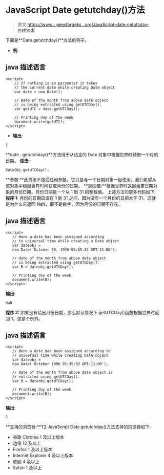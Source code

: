 # JavaScript Date getutchday()方法

> 原文:[https://www . geesforgeks . org/JavaScript-date-getutcday-method/](https://www.geeksforgeeks.org/javascript-date-getutcday-method/)

下面是**Date getutchday()**方法的例子。

*   **例:**

## java 描述语言

```
<script>
    // If nothing is in parameter it takes
    // the current date while creating Date object
    var date = new Date();

    // Date of the month from above date object
    // is being extracted using getUTCDay().
    var getUTC = date.getUTCDay();

    // Printing day of the week
    document.write(getUTC);
</script>
```

*   **输出:**

```
1
```

**date . getutchday()**方法用于从给定的 Date 对象中根据世界时获取一个月的日期。
**语法:**

```
DateObj.getUTCDay();
```

**参数:**此方法不接受任何参数。它只是与一个日期对象一起使用，我们希望从该对象中根据世界时间获取月份的日期。
**返回值:**根据世界时返回给定日期对象的月份日期。月份日期是一个从 1 到 31 的整数值。
上述方法的更多代码如下:
**程序 1:** 月份的日期应该在 1 到 31 之间，因为没有一个月份的日期大于 31，这就是为什么它返回 NaN，即不是数字，因为月份的日期不存在。

## java 描述语言

```
<script>
   // Here a date has been assigned according
   // to universal time while creating a Date object
   var dateobj =
   new Date('October 33, 1996 05:35:32 GMT-11:00');

   // date of the month from above date object
   // is being extracted using getUTCDay().
   var B = dateobj.getUTCDay();

   // Printing day of the week
   document.write(B);
</script>
```

**输出:**

```
NaN
```

**程序 2:** 如果没有给出月份日期，那么默认情况下 getUTCDay()函数根据世界时返回 1。这是个例外。

## java 描述语言

```
<script>
   // Here a date has been assigned according to
   // universal time while creating Date object
   var dateobj =
   new Date('October 1996 05:35:32 GMT-11:00');

   // date of the month from above date object is
   // extracted using getUTCDay().
   var B = dateobj.getUTCDay();

   // Printing day of the week
   document.write(B);
</script>
```

**输出:**

```
2
```

**支持的浏览器:**T2 JavaScript Date getutchday()方法支持的浏览器如下:

*   谷歌 Chrome 1 及以上版本
*   边缘 12 及以上
*   Firefox 1 及以上版本
*   Internet Explorer 4 及以上版本
*   歌剧 4 及以上
*   Safari 1 及以上